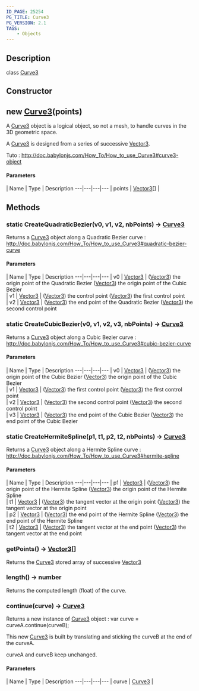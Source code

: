```yaml
---
ID_PAGE: 25254
PG_TITLE: Curve3
PG_VERSION: 2.1
TAGS:
    - Objects
---
```

## Description

class [Curve3](/classes/2.5/Curve3)



## Constructor

## new [Curve3](/classes/2.5/Curve3)(points)

A [Curve3](/classes/2.5/Curve3) object is a logical object, so not a mesh, to handle curves in the 3D geometric space.

A [Curve3](/classes/2.5/Curve3) is designed from a series of successive [Vector3](/classes/2.5/Vector3).

Tuto : http://doc.babylonjs.com/How_To/How_to_use_Curve3#curve3-object

#### Parameters
 | Name | Type | Description
---|---|---|---
 | points | [Vector3](/classes/2.5/Vector3)[] |     

## Methods

### static CreateQuadraticBezier(v0, v1, v2, nbPoints) &rarr; [Curve3](/classes/2.5/Curve3)

Returns a [Curve3](/classes/2.5/Curve3) object along a Quadratic Bezier curve : http://doc.babylonjs.com/How_To/How_to_use_Curve3#quadratic-bezier-curve

#### Parameters
 | Name | Type | Description
---|---|---|---
 | v0 | [Vector3](/classes/2.5/Vector3) |  ([Vector3](/classes/2.5/Vector3)) the origin point of the Quadratic Bezier  ([Vector3](/classes/2.5/Vector3)) the origin point of the Cubic Bezier   
 | v1 | [Vector3](/classes/2.5/Vector3) |  ([Vector3](/classes/2.5/Vector3)) the control point  ([Vector3](/classes/2.5/Vector3)) the first control point   
 | v2 | [Vector3](/classes/2.5/Vector3) |  ([Vector3](/classes/2.5/Vector3)) the end point of the Quadratic Bezier  ([Vector3](/classes/2.5/Vector3)) the second control point   
### static CreateCubicBezier(v0, v1, v2, v3, nbPoints) &rarr; [Curve3](/classes/2.5/Curve3)

Returns a [Curve3](/classes/2.5/Curve3) object along a Cubic Bezier curve : http://doc.babylonjs.com/How_To/How_to_use_Curve3#cubic-bezier-curve

#### Parameters
 | Name | Type | Description
---|---|---|---
 | v0 | [Vector3](/classes/2.5/Vector3) |  ([Vector3](/classes/2.5/Vector3)) the origin point of the Cubic Bezier  ([Vector3](/classes/2.5/Vector3)) the origin point of the Cubic Bezier   
 | v1 | [Vector3](/classes/2.5/Vector3) |  ([Vector3](/classes/2.5/Vector3)) the first control point  ([Vector3](/classes/2.5/Vector3)) the first control point   
 | v2 | [Vector3](/classes/2.5/Vector3) |  ([Vector3](/classes/2.5/Vector3)) the second control point  ([Vector3](/classes/2.5/Vector3)) the second control point   
 | v3 | [Vector3](/classes/2.5/Vector3) |  ([Vector3](/classes/2.5/Vector3)) the end point of the Cubic Bezier  ([Vector3](/classes/2.5/Vector3)) the end point of the Cubic Bezier   
### static CreateHermiteSpline(p1, t1, p2, t2, nbPoints) &rarr; [Curve3](/classes/2.5/Curve3)

Returns a [Curve3](/classes/2.5/Curve3) object along a Hermite Spline curve : http://doc.babylonjs.com/How_To/How_to_use_Curve3#hermite-spline

#### Parameters
 | Name | Type | Description
---|---|---|---
 | p1 | [Vector3](/classes/2.5/Vector3) |  ([Vector3](/classes/2.5/Vector3)) the origin point of the Hermite Spline  ([Vector3](/classes/2.5/Vector3)) the origin point of the Hermite Spline   
 | t1 | [Vector3](/classes/2.5/Vector3) |  ([Vector3](/classes/2.5/Vector3)) the tangent vector at the origin point  ([Vector3](/classes/2.5/Vector3)) the tangent vector at the origin point   
 | p2 | [Vector3](/classes/2.5/Vector3) |  ([Vector3](/classes/2.5/Vector3)) the end point of the Hermite Spline  ([Vector3](/classes/2.5/Vector3)) the end point of the Hermite Spline   
 | t2 | [Vector3](/classes/2.5/Vector3) |  ([Vector3](/classes/2.5/Vector3)) the tangent vector at the end point  ([Vector3](/classes/2.5/Vector3)) the tangent vector at the end point   
### getPoints() &rarr; [Vector3](/classes/2.5/Vector3)[]

Returns the [Curve3](/classes/2.5/Curve3) stored array of successive [Vector3](/classes/2.5/Vector3)
### length() &rarr; number

Returns the computed length (float) of the curve.
### continue(curve) &rarr; [Curve3](/classes/2.5/Curve3)

Returns a new instance of [Curve3](/classes/2.5/Curve3) object : var curve = curveA.continue(curveB);

This new [Curve3](/classes/2.5/Curve3) is built by translating and sticking the curveB at the end of the curveA.

curveA and curveB keep unchanged.

#### Parameters
 | Name | Type | Description
---|---|---|---
 | curve | [Curve3](/classes/2.5/Curve3) |     

